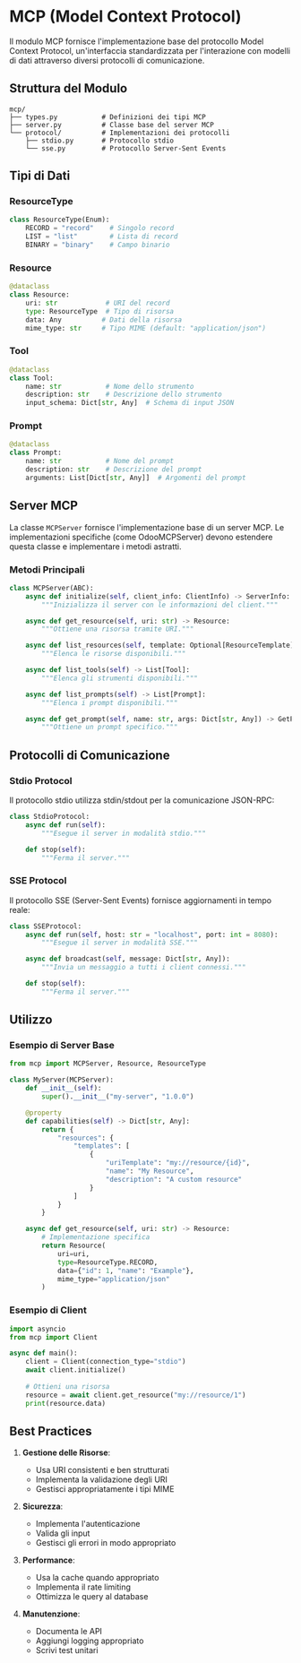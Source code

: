 # MCP (Model Context Protocol)

Il modulo MCP fornisce l'implementazione base del protocollo Model Context Protocol, un'interfaccia standardizzata per l'interazione con modelli di dati attraverso diversi protocolli di comunicazione.

## Struttura del Modulo

```
mcp/
├── types.py           # Definizioni dei tipi MCP
├── server.py          # Classe base del server MCP
└── protocol/          # Implementazioni dei protocolli
    ├── stdio.py       # Protocollo stdio
    └── sse.py         # Protocollo Server-Sent Events
```

## Tipi di Dati

### ResourceType
```python
class ResourceType(Enum):
    RECORD = "record"    # Singolo record
    LIST = "list"        # Lista di record
    BINARY = "binary"    # Campo binario
```

### Resource
```python
@dataclass
class Resource:
    uri: str            # URI del record
    type: ResourceType  # Tipo di risorsa
    data: Any          # Dati della risorsa
    mime_type: str     # Tipo MIME (default: "application/json")
```

### Tool
```python
@dataclass
class Tool:
    name: str           # Nome dello strumento
    description: str    # Descrizione dello strumento
    input_schema: Dict[str, Any]  # Schema di input JSON
```

### Prompt
```python
@dataclass
class Prompt:
    name: str           # Nome del prompt
    description: str    # Descrizione del prompt
    arguments: List[Dict[str, Any]]  # Argomenti del prompt
```

## Server MCP

La classe `MCPServer` fornisce l'implementazione base di un server MCP. Le implementazioni specifiche (come OdooMCPServer) devono estendere questa classe e implementare i metodi astratti.

### Metodi Principali

```python
class MCPServer(ABC):
    async def initialize(self, client_info: ClientInfo) -> ServerInfo:
        """Inizializza il server con le informazioni del client."""

    async def get_resource(self, uri: str) -> Resource:
        """Ottiene una risorsa tramite URI."""

    async def list_resources(self, template: Optional[ResourceTemplate] = None) -> List[Resource]:
        """Elenca le risorse disponibili."""

    async def list_tools(self) -> List[Tool]:
        """Elenca gli strumenti disponibili."""

    async def list_prompts(self) -> List[Prompt]:
        """Elenca i prompt disponibili."""

    async def get_prompt(self, name: str, args: Dict[str, Any]) -> GetPromptResult:
        """Ottiene un prompt specifico."""
```

## Protocolli di Comunicazione

### Stdio Protocol

Il protocollo stdio utilizza stdin/stdout per la comunicazione JSON-RPC:

```python
class StdioProtocol:
    async def run(self):
        """Esegue il server in modalità stdio."""

    def stop(self):
        """Ferma il server."""
```

### SSE Protocol

Il protocollo SSE (Server-Sent Events) fornisce aggiornamenti in tempo reale:

```python
class SSEProtocol:
    async def run(self, host: str = "localhost", port: int = 8080):
        """Esegue il server in modalità SSE."""

    async def broadcast(self, message: Dict[str, Any]):
        """Invia un messaggio a tutti i client connessi."""

    def stop(self):
        """Ferma il server."""
```

## Utilizzo

### Esempio di Server Base

```python
from mcp import MCPServer, Resource, ResourceType

class MyServer(MCPServer):
    def __init__(self):
        super().__init__("my-server", "1.0.0")

    @property
    def capabilities(self) -> Dict[str, Any]:
        return {
            "resources": {
                "templates": [
                    {
                        "uriTemplate": "my://resource/{id}",
                        "name": "My Resource",
                        "description": "A custom resource"
                    }
                ]
            }
        }

    async def get_resource(self, uri: str) -> Resource:
        # Implementazione specifica
        return Resource(
            uri=uri,
            type=ResourceType.RECORD,
            data={"id": 1, "name": "Example"},
            mime_type="application/json"
        )
```

### Esempio di Client

```python
import asyncio
from mcp import Client

async def main():
    client = Client(connection_type="stdio")
    await client.initialize()
    
    # Ottieni una risorsa
    resource = await client.get_resource("my://resource/1")
    print(resource.data)
```

## Best Practices

1. **Gestione delle Risorse**:
   - Usa URI consistenti e ben strutturati
   - Implementa la validazione degli URI
   - Gestisci appropriatamente i tipi MIME

2. **Sicurezza**:
   - Implementa l'autenticazione
   - Valida gli input
   - Gestisci gli errori in modo appropriato

3. **Performance**:
   - Usa la cache quando appropriato
   - Implementa il rate limiting
   - Ottimizza le query al database

4. **Manutenzione**:
   - Documenta le API
   - Aggiungi logging appropriato
   - Scrivi test unitari 